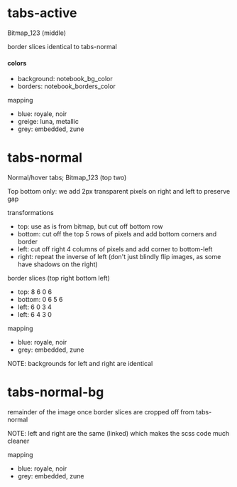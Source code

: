 # tabs-active

Bitmap_123 (middle)

border slices identical to tabs-normal

#### colors
* background: notebook_bg_color
* borders: notebook_borders_color

mapping
* blue: royale, noir
* greige: luna, metallic
* grey: embedded, zune

# tabs-normal

Normal/hover tabs; Bitmap_123 (top two)

Top bottom only: we add 2px transparent pixels on right and left to preserve gap

transformations
* top: use as is from bitmap, but cut off bottom row
* bottom: cut off the top 5 rows of pixels and add bottom corners and border
* left: cut off right 4 columns of pixels and add corner to bottom-left
* right: repeat the inverse of left (don't just blindly flip images, as some have shadows on the right)

border slices (top right bottom left)
* top: 8 6 0 6
* bottom: 0 6 5 6
* left: 6 0 3 4
* left: 6 4 3 0

mapping
* blue: royale, noir
* grey: embedded, zune

NOTE: backgrounds for left and right are identical

# tabs-normal-bg

remainder of the image once border slices are cropped off from tabs-normal

NOTE: left and right are the same (linked) which makes the scss code much cleaner

mapping
* blue: royale, noir
* grey: embedded, zune
